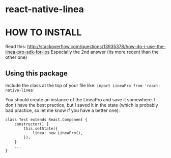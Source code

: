 # react-native-linea

# HOW TO INSTALL

Read this:
http://stackoverflow.com/questions/13935378/how-do-i-use-the-linea-pro-sdk-for-ios
Especially the 2nd answer (its more recent than the other one)

## Using this package
Include the class at the top of your file like:
```import LineaPro from 'react-native-linea'```

You should create an instance of the LineaPro and save it somewhere. I don't have the best practice, but
I saved it in the state (which is probably bad practice, so let me know if you have a better one):

```
class Test extends React.Component {
    constructor() {
        this.setState({
            linea: new LineaPro(),
        });
    }
    ...
}
```
